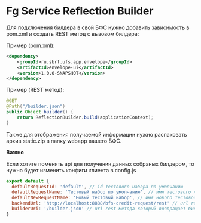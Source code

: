 # Fg Service Reflection Builder

Для подключения билдера в свой БФС нужно добавить зависимость в pom.xml и 
создать REST метод с вызовом билдера:

Пример (pom.xml): 

```xml
<dependency>
    <groupId>ru.sbrf.ufs.app.envelope</groupId>
    <artifactId>envelope-ui</artifactId>
    <version>1.0.0-SNAPSHOT</version>
</dependency>
```

Пример (REST метод):

```java
@GET
@Path("/builder.json")
public Object builder() {
    return ReflectionBuilder.build(applicationContext);
}
```

Также для отображения получаемой информации нужно распаковать архив static.zip в папку
webapp вашего БФС.

**Важно**

Если хотите поменять api для получения данных собраных билдером, то нужно будет изменить
конфиги клиента в config.js

```javascript
export default {
  defaultRequestId: 'default', // id тестового набора по умолчанию
  defaultRequestName: 'Тестовый набор по умолчанию', // имя тестового набора по умолчанию
  defaultNewRequestName: 'Новый тестовый набор', // имя нового тестовоого набора(если имя не задано)
  backendUrl: 'http://localhost:8888/bfs-credit-request/rest' // url rest api,
  builderUri: '/builder.json' // uri rest метода который возвращает билдер
}

